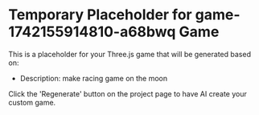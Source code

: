 
# Temporary Placeholder for game-1742155914810-a68bwq Game

This is a placeholder for your Three.js game that will be generated based on:
- Description: make racing game on the moon

Click the 'Regenerate' button on the project page to have AI create your custom game.
